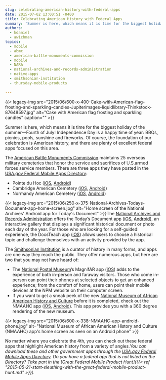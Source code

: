 ```yaml
---
slug: celebrating-american-history-with-federal-apps
date: 2015-07-02 13:00:51 -0400
title: Celebrating American History with Federal Apps
summary: 'Summer is here, which means it is time for the biggest holiday of the summer&mdash;Fourth of July! Independence Day is a happy time of year: BBQs, picnics, pools, sunshine and fireworks. Of course, the foundation of our celebration is American history, and there are plenty of excellent federal apps focused on this area. The American'
authors:
  - kdaniel
  - awichman
topics:
  - mobile
  - abmc
  - american-battle-monuments-commission
  - mobile
  - NARA
  - national-archives-and-records-administration
  - native-apps
  - smithsonian-institution
  - thursday-mobile-products
 
---
```


{{< legacy-img src="2015/06/600-x-400-Cake-with-American-flag-frosting-and-sparkling-candles-Jupiterimages-liquidlibrary-Thinkstock-87648597.jpg" alt="Cake with American flag frosting and sparkling candles" caption="" >}} 

Summer is here, which means it is time for the biggest holiday of the summer—Fourth of July! Independence Day is a happy time of year: BBQs, picnics, pools, sunshine and fireworks. Of course, the foundation of our celebration is American history, and there are plenty of excellent federal apps focused on this area.

The [American Battle Monuments Commission](http://www.abmc.gov/) maintains 25 overseas military cemeteries that honor the service and sacrifices of U.S.armed forces service members. There are three apps they have posted in the [USA.gov Federal Mobile Apps Directory](http://www.usa.gov/mobileapps.shtml):

  * Pointe du Hoc ([iOS](https://itunes.apple.com/hk/app/pointe-du-hoc/id583152468?mt=8&ign-mpt=uo%3D2), [Android](https://play.google.com/store/apps/details?id=com.neotreks.pointeduhoc&feature=search_result#?t=W251bGwsMSwyLDEsImNvbS5uZW90cmVrcy5wb2ludGVkdWhvYyJd))
  * Cambridge American Cemetery ([iOS,](https://itunes.apple.com/us/app/cambridge-american-cemetery/id965887167?mt=8) [Android](https://play.google.com/store/apps/details?id=gov.abmc.cambridge))
  * Normandy American Cemetery ([iOS](https://itunes.apple.com/us/app/normandy-american-cemetery/id953276481?mt=8), [Android](https://play.google.com/store/apps/details?id=gov.abmc.normandy))

{{< legacy-img src="2015/06/250-x-375-National-Archives-Todays-Document-app-home-screen.jpg" alt="Home screen of the National Archives' Android app for Today's Document" >}}The [National Archives and Records Administration](http://www.archives.gov/) offers the Today’s Document app ([iOS](https://itunes.apple.com/us/app/todays-document/id412969819?mt=8), [Android](https://play.google.com/store/apps/details?id=com.accella.nationalarchives)), an interactive gallery that displays a significant historical document or photo each day of the year. For those who are looking for a self-guided experience, the DocsTeach app ([iOS](https://itunes.apple.com/app/id513465174)) allows users to choose a historical topic and challenge themselves with an activity provided by the app.

The [Smithsonian Institution](http://www.si.edu/) is a curator of history in many forms, and apps are one way they reach the public. They offer numerous apps, but here are two that you may not have heard of:

  * The [National Postal Museum](http://postalmuseum.si.edu/)’s MagnifAR app ([iOS](https://itunes.apple.com/it/app/magnifiar/id888013582?l=en&mt=8)) adds to the experience of both in-person and faraway visitors. Those who come in-person can point their phones at selected objects to get an enhanced experience; from the comfort of home, users can point their mobile devices at the NPM website on their computer screen.
  * If you want to get a sneak peek of the new [National Museum of African American History and Culture](http://nmaahc.si.edu/) before it is completed, check out the NMAAHC app ([iOS](https://itunes.apple.com/it/app/view-nmaahc/id626274903?l=en&mt=8), [Android](https://play.google.com/store/apps/details?id=com.secondsitellc.NMAAHC)). This app provides you with a 360 degree rendering of the new museum.

{{< legacy-img src="2015/06/600-x-338-NMAAHC-app-android-phone.jpg" alt="National Museum of African American History and Culture (NMAAHC) app's home screen as seen on an Android phone" >}}

No matter where you celebrate the 4th, you can check out these federal apps that highlight American history from a variety of angles._You can download these and other government apps through the [USA.gov Federal Mobile Apps Directory](http://www.usa.gov/mobileapps.shtml). Do you have a federal app that is not listed on the Directory? Take part in the [Great Federal Mobile Product Hunt]({{< ref "2015-05-21-start-sleuthing-with-the-great-federal-mobile-product-hunt.md" >}})._